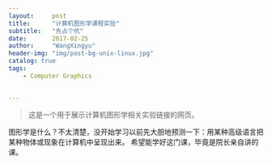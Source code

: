```yaml
---
layout:     post
title:      "计算机图形学课程实验"
subtitle:   "先占个坑"
date:       2017-02-25 
author:     "WangXingyu"
header-img: "img/post-bg-unix-linux.jpg"
catalog: true
tags:
    - Computer Graphics 
    

---
```

> 这是一个用于展示计算机图形学相关实验链接的网页。

图形学是什么？不太清楚，没开始学习以前先大胆地预测一下：用某种高级语言把某种物体或现象在计算机中呈现出来。
希望能学好这门课，毕竟是院长亲自讲的课。